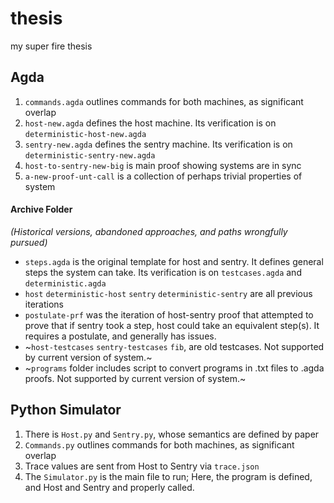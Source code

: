 # thesis
my super fire thesis

## Agda
1. `commands.agda` outlines commands for both machines, as significant overlap
2. `host-new.agda` defines the host machine. Its verification is on `deterministic-host-new.agda`
3. `sentry-new.agda` defines the sentry machine. Its verification is on `deterministic-sentry-new.agda`
4. `host-to-sentry-new-big` is main proof showing systems are in sync
5. `a-new-proof-unt-call` is a collection of perhaps trivial properties of system 

#### Archive Folder
*(Historical versions, abandoned approaches, and paths wrongfully pursued)*  
- `steps.agda` is the original template for host and sentry. It defines general steps the system can take. Its verification is on `testcases.agda` and `deterministic.agda`
- `host` `deterministic-host` `sentry` `deterministic-sentry` are all previous iterations
- `postulate-prf` was the iteration of host-sentry proof that attempted to prove that if sentry took a step, host could take an equivalent step(s). It requires a postulate, and generally has issues.
- ~`host-testcases` `sentry-testcases` `fib`, are old testcases. Not supported by current version of system.~
- ~`programs` folder includes script to convert programs in .txt files to .agda proofs. Not supported by current version of system.~

## Python Simulator
1. There is `Host.py` and `Sentry.py`, whose semantics are defined by paper
2. `Commands.py` outlines commands for both machines, as significant overlap
3. Trace values are sent from Host to Sentry via `trace.json`
4. The `Simulator.py` is the main file to run; Here, the program is defined, and Host and Sentry and properly called.
